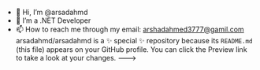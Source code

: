 - 👋 Hi, I’m @arsadahmd
- 🌱 I’m a .NET Developer
- 📫 How to reach me through my email: arshadahmed3777@gamil.com
arsadahmd/arsadahmd is a ✨ special ✨ repository because its `README.md` (this file) appears on your GitHub profile.
You can click the Preview link to take a look at your changes.
--->
